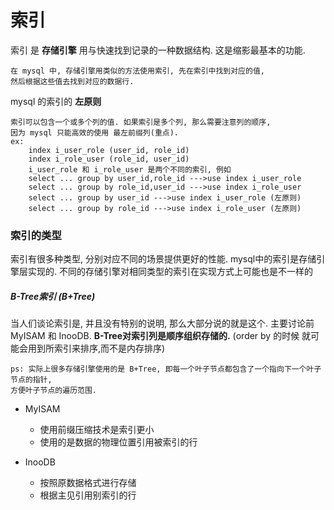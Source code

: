 # 索引

索引 是 **存储引擎** 用与快速找到记录的一种数据结构. 这是缩影最基本的功能.
    
    在 mysql 中, 存储引擎用类似的方法使用索引, 先在索引中找到对应的值, 
    然后根据这些值去找到对应的数据行. 
    
mysql 的索引的 **左原则**
    
    索引可以包含一个或多个列的值. 如果索引是多个列, 那么需要注意列的顺序, 
    因为 mysql 只能高效的使用 最左前缀列(重点).
    ex:
        index i_user_role (user_id, role_id)
        index i_role_user (role_id, user_id)
        i_user_role 和 i_role_user 是两个不同的索引, 例如
        select ... group by user_id,role_id --->use index i_user_role
        select ... group by role_id,user_id --->use index i_role_user
        select ... group by user_id --->use index i_user_role (左原则)
        select ... group by role_id --->use index i_role_user (左原则)


### 索引的类型
索引有很多种类型, 分别对应不同的场景提供更好的性能. mysql中的索引是存储引擎层实现的. 
不同的存储引擎对相同类型的索引在实现方式上可能也是不一样的

##### B-Tree索引 (B+Tree)
    
当人们谈论索引是, 并且没有特别的说明, 那么大部分说的就是这个. 主要讨论前 MyISAM 和 InooDB.
**B-Tree对索引列是顺序组织存储的.** (order by 的时候 就可能会用到所索引来排序,而不是内存排序)

    ps: 实际上很多存储引擎使用的是 B+Tree, 即每一个叶子节点都包含了一个指向下一个叶子节点的指针,
    方便叶子节点的遍历范围.
    
* MyISAM

    * 使用前缀压缩技术是索引更小
    * 使用的是数据的物理位置引用被索引的行
    
* InooDB

    * 按照原数据格式进行存储
    * 根据主见引用别索引的行